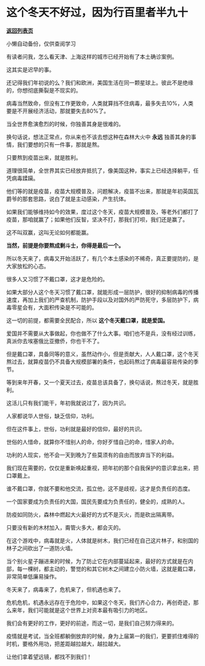 # 这个冬天不好过，因为行百里者半九十

[**返回列表页**](/gzh/记忆承载3)

小懒自动备份，仅供查阅学习

有读者问我，怎么看天津、上海这样的城市已经开始有了本土确诊案例。

  

这其实是迟早的事。

  

还记得我们年初说的么？我们和欧洲，美国生活在同一颗星球上。彼此不是绝缘的，你想彻底撕裂是不现实的。

  

病毒当然致命，但没有工作更致命，人类就算挡不住病毒，最多失去10%，人类要是不开展经济活动，那就要失去80%了。

  

当全世界愈演愈烈的时候，你独善其身是很难的。  

  

换句话说，想法正常点，你从来也不该去想这种在森林大火中 **永远** 独善其身的事情，我们要想的只有一件事，那就是熬。

  

只要熬到疫苗出来，就是胜利。

  

道理很简单，全世界其实已经放弃抵抗了，像美国这种，事实上已经选择躺平，任凭病毒蹂躏。

  

他们等的就是疫苗，疫苗大规模普及，问题解决，疫苗不出来，那就是年初英国瓦爵爷的那套思路，说白了就是主动感染，产生抗体。

  

如果我们能够维持如今的效果，度过这个冬天，疫苗大规模普及，等老外们都打了疫苗，那咱就赢了；如果他们反智，坚决不打，那我们打呗，我们还是赢了。  

  

这不叫双赢，这叫无论如何都能赢。

  

 **当然，前提是你要熬成剩斗士，你得是最后一个。**

  

所以冬天来了，病毒又开始活跃了，有几个本土感染的不稀奇，真正要提防的，是大家放松的心态。  

  

很多人又习惯了不戴口罩，这才是危险的。

  

如果大部分人这个冬天习惯了戴口罩，就能形成一层防护，很好的抑制病毒的传播速度，再加上我们的严查机制，防护手段以及对国外的严防死守，多层防护下，病毒零星会有，大面积传染是不可能的。

  

这一切的前提，都需要全民配合，所以 **这个冬天戴口罩，就是爱国。**

  

爱国并不需要从大事做起，你也做不了什么大事。咱们也不是兵，没有经过训练，真派你去埃塞俄比亚撤侨，你也干不了。  

  

但是戴口罩，具备同等的意义，虽然动作小，但是贡献大，人人戴口罩，这个冬天熬过去，就算疫苗仍不具备大规模部署的条件，也起码熬过了病毒最容易传染的季节。  

  

等到来年开春，又一个夏天过去，疫苗总该具备了，换句话说，熬过冬天，就是胜利。

  

这活儿只有我们能干，年初我就说过了，因为共识。  

  

人家都说华人世俗，缺乏信仰，功利。  

  

但在这件事上，世俗，功利就是最好的信仰，最好的共识。

  

世俗的人惜命，就算你不惜别人的命，你好歹惜自己的命，惜家人的命。

功利的人现实，他不会一天到晚为了些莫须有的自由而放弃当下的利益。  

  

我们现在需要的，仅仅是重新唤起重视，把年初的那个自我保护的意识拿出来，把口罩戴上。  

  

谁不戴口罩，你就不要和他交流，孤立他，这不是歧视，这才是负责任的态度。  

  

一个国家要成为负责任的大国，国民先要成为负责任的，健全的，成熟的人。  

  

防疫如同防火，森林中燃起大火最好的方式不是灭火，而是砍出隔离带。  

  

只要没有新的木材加入，甭管火多大，都会灭的。

  

在这个游戏中，病毒就是火，人体就是树木，我们已经在自己这片林子，和别国的林子之间砍出了一道防火墙。

  

当个别火星子蹦进来的时候，为了防止它在内部蔓延起来，最好的方式就是在内部，每一棵树，都主动的，警觉的和其它树木之间建立小防火墙，这就是戴口罩，非常简单低廉易操作。

  

冬天来了，病毒来了，危机来了，但机遇也来了。  

  

危机危机，机遇永远存在于危险中，如果这个冬天，我们齐心合力，再创奇迹，那么来年，我们可能就是这个世界上对资本最有吸引力的地区。  

  

我们会有更好的工作，更好的前途，而这一切，是我们自己努力得来的。

  

疫情就是考试，当全班都躺倒放弃的时候，身为上届第一的我们，更要抓住难得的时机，要格外用功，把差距越拉越大，越拉越大。  

  

让他们拿着望远镜，都找不到我们！

